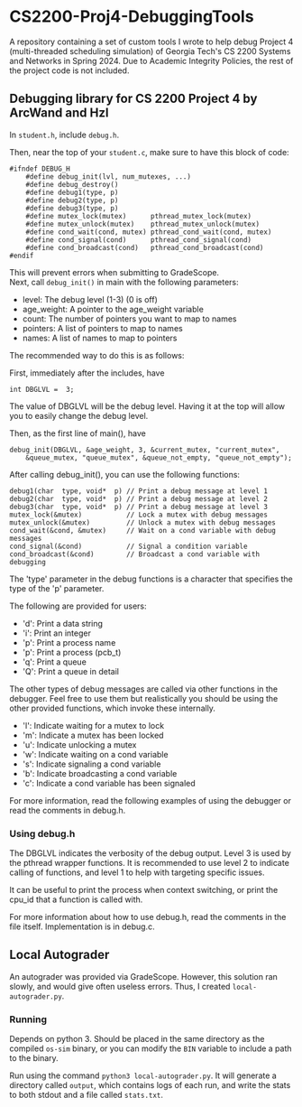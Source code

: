 # CS2200-Proj4-DebuggingTools
A repository containing a set of custom tools I wrote to help debug Project 4
(multi-threaded scheduling simulation) of Georgia Tech's CS 2200 Systems and
Networks in Spring 2024. Due to Academic Integrity Policies, the rest of the
project code is not included.

## Debugging library for CS 2200 Project 4 by ArcWand and Hzl
In `student.h`, include `debug.h`.

Then, near the top of your `student.c`, make sure to have this block of code:

    #ifndef DEBUG_H
        #define debug_init(lvl, num_mutexes, ...)
        #define debug_destroy()
        #define debug1(type, p)
        #define debug2(type, p)
        #define debug3(type, p)
        #define mutex_lock(mutex)      pthread_mutex_lock(mutex)
        #define mutex_unlock(mutex)    pthread_mutex_unlock(mutex)
        #define cond_wait(cond, mutex) pthread_cond_wait(cond, mutex)
        #define cond_signal(cond)      pthread_cond_signal(cond)
        #define cond_broadcast(cond)   pthread_cond_broadcast(cond)
    #endif

This will prevent errors when submitting to GradeScope.  
Next, call `debug_init()` in main with the following parameters:

 - level: The debug level (1-3) (0 is off)
 - age_weight: A pointer to the age_weight variable
 - count: The number of pointers you want to map to names
 - pointers: A list of pointers to map to names
 - names: A list of names to map to pointers

The recommended way to do this is as follows:

First, immediately after the includes, have

    int DBGLVL =  3;

The value of DBGLVL will be the debug level. Having it at the top will allow
you to easily change the debug level.

Then, as the first line of main(), have

    debug_init(DBGLVL, &age_weight, 3, &current_mutex, "current_mutex",
        &queue_mutex, "queue_mutex", &queue_not_empty, "queue_not_empty");

After calling  debug_init(), you can use the following functions:

    debug1(char  type, void*  p) // Print a debug message at level 1
    debug2(char  type, void*  p) // Print a debug message at level 2
    debug3(char  type, void*  p) // Print a debug message at level 3
    mutex_lock(&mutex)           // Lock a mutex with debug messages
    mutex_unlock(&mutex)         // Unlock a mutex with debug messages
    cond_wait(&cond, &mutex)     // Wait on a cond variable with debug messages
    cond_signal(&cond)           // Signal a condition variable
    cond_broadcast(&cond)        // Broadcast a cond variable with debugging

The 'type' parameter in the debug functions is a character that specifies the
type of the  'p' parameter.

The following are provided for users:
-  'd': Print a data string
-  'i': Print an integer
-  'p': Print a process name
-  'p': Print a process (pcb_t)
-  'q': Print a queue
-  'Q': Print a queue in detail

The other types of debug messages are called via other functions in the
debugger. Feel free to use them but realistically you should be using the other
provided functions, which invoke these internally.
-  'l': Indicate waiting for a mutex to lock
-  'm': Indicate a mutex has been locked
-  'u': Indicate unlocking a mutex
-  'w': Indicate waiting on a cond variable
-  's': Indicate signaling a cond variable
-  'b': Indicate broadcasting a cond variable
-  'c': Indicate a cond variable has been signaled

For more information, read the following examples of using the debugger or read
the comments in debug.h.

### Using debug.h

The DBGLVL indicates the verbosity of the debug output. Level 3 is used by the
pthread wrapper functions. It is recommended to use level 2 to indicate calling
of functions, and level 1 to help with targeting specific issues.

It can be useful to print the process when context switching, or print the
cpu_id that a function is called with.

For more information about how to use debug.h, read the comments in the file
itself. Implementation is in debug.c.

## Local Autograder
An autograder was provided via GradeScope. However, this solution ran slowly,
and would give often useless errors. Thus, I created `local-autograder.py`.

### Running
Depends on python 3. Should be placed in the same directory as the compiled
`os-sim` binary, or you can modify the `BIN` variable to include a path to the
binary.

Run using the command `python3 local-autograder.py`. It will generate a
directory called `output`, which contains logs of each run, and write the stats
to both stdout and a file called `stats.txt`.

